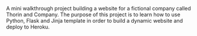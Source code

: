 A mini walkthrough project building a website for a fictional company called Thorin and Company.
The purpose of this project is to learn how to use Python, Flask and Jinja template in order to build a dynamic website and deploy to Heroku.